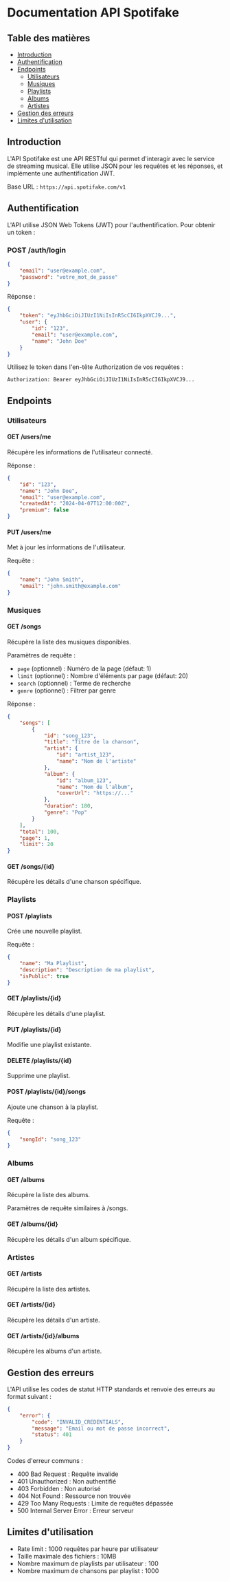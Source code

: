 # Documentation API Spotifake

## Table des matières
- [Introduction](#introduction)
- [Authentification](#authentification)
- [Endpoints](#endpoints)
  - [Utilisateurs](#utilisateurs)
  - [Musiques](#musiques)
  - [Playlists](#playlists)
  - [Albums](#albums)
  - [Artistes](#artistes)
- [Gestion des erreurs](#gestion-des-erreurs)
- [Limites d'utilisation](#limites-dutilisation)

## Introduction

L'API Spotifake est une API RESTful qui permet d'interagir avec le service de streaming musical. Elle utilise JSON pour les requêtes et les réponses, et implémente une authentification JWT.

Base URL : `https://api.spotifake.com/v1`

## Authentification

L'API utilise JSON Web Tokens (JWT) pour l'authentification. Pour obtenir un token :

### POST /auth/login
```json
{
    "email": "user@example.com",
    "password": "votre_mot_de_passe"
}
```

Réponse :
```json
{
    "token": "eyJhbGciOiJIUzI1NiIsInR5cCI6IkpXVCJ9...",
    "user": {
        "id": "123",
        "email": "user@example.com",
        "name": "John Doe"
    }
}
```

Utilisez le token dans l'en-tête Authorization de vos requêtes :
```
Authorization: Bearer eyJhbGciOiJIUzI1NiIsInR5cCI6IkpXVCJ9...
```

## Endpoints

### Utilisateurs

#### GET /users/me
Récupère les informations de l'utilisateur connecté.

Réponse :
```json
{
    "id": "123",
    "name": "John Doe",
    "email": "user@example.com",
    "createdAt": "2024-04-07T12:00:00Z",
    "premium": false
}
```

#### PUT /users/me
Met à jour les informations de l'utilisateur.

Requête :
```json
{
    "name": "John Smith",
    "email": "john.smith@example.com"
}
```

### Musiques

#### GET /songs
Récupère la liste des musiques disponibles.

Paramètres de requête :
- `page` (optionnel) : Numéro de la page (défaut: 1)
- `limit` (optionnel) : Nombre d'éléments par page (défaut: 20)
- `search` (optionnel) : Terme de recherche
- `genre` (optionnel) : Filtrer par genre

Réponse :
```json
{
    "songs": [
        {
            "id": "song_123",
            "title": "Titre de la chanson",
            "artist": {
                "id": "artist_123",
                "name": "Nom de l'artiste"
            },
            "album": {
                "id": "album_123",
                "name": "Nom de l'album",
                "coverUrl": "https://..."
            },
            "duration": 180,
            "genre": "Pop"
        }
    ],
    "total": 100,
    "page": 1,
    "limit": 20
}
```

#### GET /songs/{id}
Récupère les détails d'une chanson spécifique.

### Playlists

#### POST /playlists
Crée une nouvelle playlist.

Requête :
```json
{
    "name": "Ma Playlist",
    "description": "Description de ma playlist",
    "isPublic": true
}
```

#### GET /playlists/{id}
Récupère les détails d'une playlist.

#### PUT /playlists/{id}
Modifie une playlist existante.

#### DELETE /playlists/{id}
Supprime une playlist.

#### POST /playlists/{id}/songs
Ajoute une chanson à la playlist.

Requête :
```json
{
    "songId": "song_123"
}
```

### Albums

#### GET /albums
Récupère la liste des albums.

Paramètres de requête similaires à /songs.

#### GET /albums/{id}
Récupère les détails d'un album spécifique.

### Artistes

#### GET /artists
Récupère la liste des artistes.

#### GET /artists/{id}
Récupère les détails d'un artiste.

#### GET /artists/{id}/albums
Récupère les albums d'un artiste.

## Gestion des erreurs

L'API utilise les codes de statut HTTP standards et renvoie des erreurs au format suivant :

```json
{
    "error": {
        "code": "INVALID_CREDENTIALS",
        "message": "Email ou mot de passe incorrect",
        "status": 401
    }
}
```

Codes d'erreur communs :
- 400 Bad Request : Requête invalide
- 401 Unauthorized : Non authentifié
- 403 Forbidden : Non autorisé
- 404 Not Found : Ressource non trouvée
- 429 Too Many Requests : Limite de requêtes dépassée
- 500 Internal Server Error : Erreur serveur

## Limites d'utilisation

- Rate limit : 1000 requêtes par heure par utilisateur
- Taille maximale des fichiers : 10MB
- Nombre maximum de playlists par utilisateur : 100
- Nombre maximum de chansons par playlist : 1000 